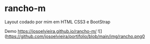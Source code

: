 # rancho-m
 Layout codado por mim em HTML CSS3 e BootStrap

Demo
https://josoelvieira.github.io/rancho-m/
![](https://github.com/josoelvieira/portifolio/blob/main/img/rancho.png0

